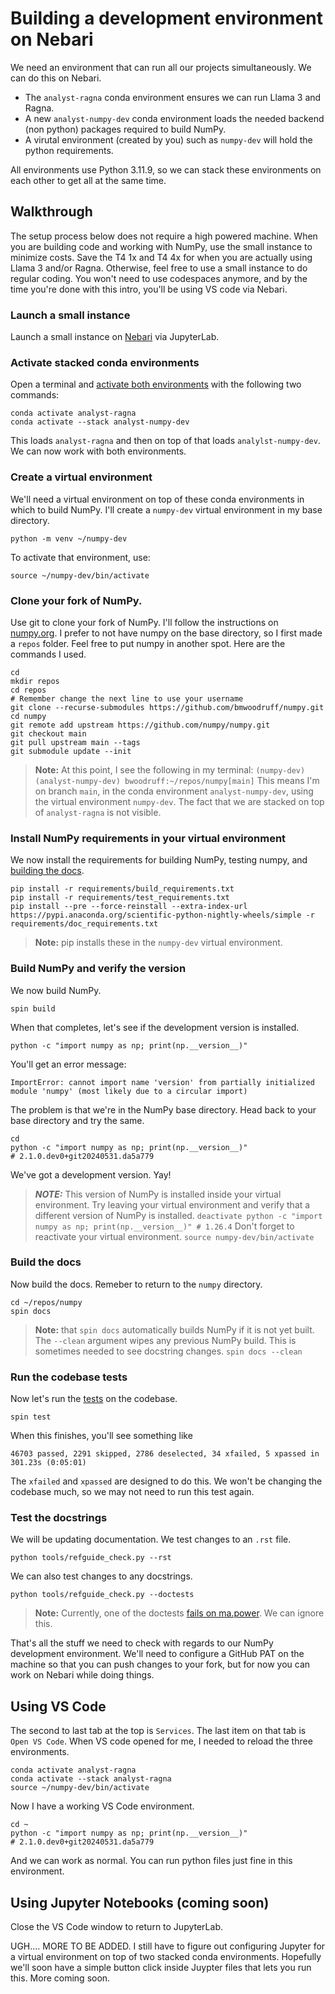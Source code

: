 # Building a development environment on Nebari

We need an environment that can run all our projects simultaneously.
We can do this on Nebari.

- The `analyst-ragna` conda environment ensures we can run Llama 3 and Ragna.
- A new `analyst-numpy-dev` conda environment loads the needed backend (non python) packages required to build NumPy.
- A virutal environment (created by you) such as `numpy-dev` will hold the python requirements. 

All environments use Python 3.11.9, so we can stack these environments on each other to get all at the same time.
 
## Walkthrough

The setup process below does not require a high powered machine. 
When you are building code and working with NumPy, use the small instance to minimize costs.
Save the T4 1x and T4 4x for when you are actually using Llama 3 and/or Ragna. 
Otherwise, feel free to use a small instance to do regular coding.
You won't need to use codespaces anymore, and by the time you're done with this intro, you'll be using VS code via Nebari.

### Launch a small instance

Launch a small instance on [Nebari](https://possee.openteams.com/hub/home) via JupyterLab.

### Activate stacked conda environments

Open a terminal and [activate both environments](https://conda.io/projects/conda/en/latest/user-guide/tasks/manage-environments.html) with the following two commands:

```
conda activate analyst-ragna
conda activate --stack analyst-numpy-dev
```

This loads `analyst-ragna` and then on top of that loads `analylst-numpy-dev`.
We can now work with both environments.

### Create a virtual environment

We'll need a virtual environment on top of these conda environments in which to build NumPy.
I'll create a `numpy-dev` virtual environment in my base directory. 
```
python -m venv ~/numpy-dev
```
To activate that environment, use:
```
source ~/numpy-dev/bin/activate
```

### Clone your fork of NumPy.
Use git to clone your fork of NumPy.
I'll follow the instructions on [numpy.org](https://numpy.org/devdocs/dev/index.html). 
I prefer to not have numpy on the base directory, so I first made a `repos` folder.
Feel free to put numpy in another spot.
Here are the commands I used.
```
cd
mkdir repos
cd repos
# Remember change the next line to use your username
git clone --recurse-submodules https://github.com/bmwoodruff/numpy.git
cd numpy
git remote add upstream https://github.com/numpy/numpy.git
git checkout main
git pull upstream main --tags
git submodule update --init
```

>   **Note:** At this point, I see the following in my terminal:
    ```
    (numpy-dev) (analyst-numpy-dev) bwoodruff:~/repos/numpy[main]
    ```
    This means I'm on branch `main`,
    in the conda environment `analyst-numpy-dev`,
    using the virtual environment `numpy-dev`.
    The fact that we are stacked on top of `analyst-ragna` is not visible.

### Install NumPy requirements in your virtual environment

We now install the requirements for building NumPy, testing numpy, and [building the docs](https://numpy.org/devdocs/dev/howto_build_docs.html#dependencies). 
```
pip install -r requirements/build_requirements.txt
pip install -r requirements/test_requirements.txt
pip install --pre --force-reinstall --extra-index-url https://pypi.anaconda.org/scientific-python-nightly-wheels/simple -r requirements/doc_requirements.txt
```
>   **Note:** pip installs these in the `numpy-dev` virtual environment. 

### Build NumPy and verify the version

We now build NumPy.
```
spin build
```
When that completes, let's see if the development version is installed. 
```
python -c "import numpy as np; print(np.__version__)"
```
You'll get an error message:
```
ImportError: cannot import name 'version' from partially initialized module 'numpy' (most likely due to a circular import)
```
The problem is that we're in the NumPy base directory. Head back to your base directory and try the same. 
```
cd
python -c "import numpy as np; print(np.__version__)"
# 2.1.0.dev0+git20240531.da5a779
```
We've got a development version. Yay! 

>   **_NOTE:_** This version of NumPy is installed inside your virtual environment.
    Try leaving your virtual environment and verify that a different version of NumPy is installed.
    ```
    deactivate
    python -c "import numpy as np; print(np.__version__)"
    # 1.26.4
    ```
    Don't forget to reactivate your virtual environment.
    ```
    source numpy-dev/bin/activate
    ```

### Build the docs

Now build the docs. Remeber to return to the `numpy` directory. 
```
cd ~/repos/numpy
spin docs
```
>   **Note:** that `spin docs` automatically builds NumPy if it is not yet built.
    The `--clean` argument wipes any previous NumPy build. This is sometimes needed to see docstring changes.
    ```
    spin docs --clean
    ```

### Run the codebase tests   

Now let's run the [tests](https://numpy.org/devdocs/dev/development_environment.html#testing-builds) on the codebase. 
```
spin test
```
When this finishes, you'll see something like
```
46703 passed, 2291 skipped, 2786 deselected, 34 xfailed, 5 xpassed in 301.23s (0:05:01)
```
The `xfailed` and `xpassed` are designed to do this. We won't be changing the codebase much, so we may not need to run this test again. 

### Test the docstrings

We will be updating documentation. 
We test changes to an `.rst` file.

```
python tools/refguide_check.py --rst
```
We can also test changes to any docstrings.

```
python tools/refguide_check.py --doctests
```

>   **Note:** Currently, one of the doctests [fails on ma.power](https://github.com/numpy/numpy/commit/2059dd9e6dce61d4c52571b3865faebd8fd5ccec#commitcomment-142702689). We can ignore this. 

That's all the stuff we need to check with regards to our NumPy development environment. We'll need to configure a GitHub PAT on the machine so that you can push changes to your fork, but for now you can work on Nebari while doing things. 

## Using VS Code 

The second to last tab at the top is `Services`.
The last item on that tab is `Open VS Code`.
When VS code opened for me, I needed to reload the three environments.
```
conda activate analyst-ragna
conda activate --stack analyst-ragna
source ~/numpy-dev/bin/activate
```
Now I have a working VS Code environment.
```
cd ~
python -c "import numpy as np; print(np.__version__)"
# 2.1.0.dev0+git20240531.da5a779
```
And we can work as normal. You can run python files just fine in this environment.

## Using Jupyter Notebooks (coming soon)

Close the VS Code window to return to JupyterLab.  

UGH.... MORE TO BE ADDED.  I still have to figure out configuring Jupyter for a virtual environment on top of two stacked conda environments.  Hopefully we'll soon have a simple button click inside Juypter files that lets you run this. More coming soon.


